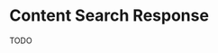 # Content Search Response

TODO

<!-- #important:0 write about content search responses -->

<!-- #todo:0 mention how content search responses include annotations -->
